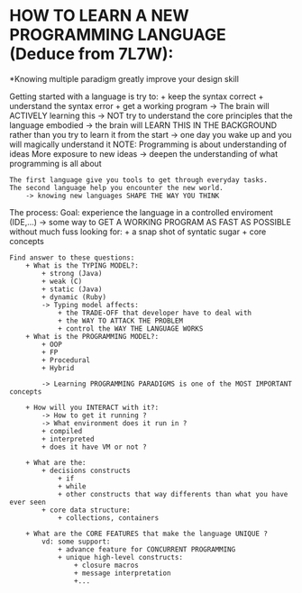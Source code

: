 # HOW TO LEARN A NEW PROGRAMMING LANGUAGE (Deduce from 7L7W): 

*Knowing multiple paradigm greatly improve your design skill 

Getting started with a language is try to:
    + keep the syntax correct
    + understand the syntax error 
    + get a working program 
    -> The brain will ACTIVELY learning this 
-> NOT try to understand the core principles that the language embodied 
    -> the brain will LEARN THIS IN THE BACKGROUND rather than you try to learn it from the start
    -> one day you wake up and you will magically understand it 
NOTE: 
    Programming is about understanding of ideas
    More exposure to new ideas -> deepen the understanding of what programming is all about 

    The first language give you tools to get through everyday tasks.
    The second language help you encounter the new world. 
        -> knowing new languages SHAPE THE WAY YOU THINK 

The process: 
    Goal: experience the language in a controlled enviroment (IDE,...)
        -> some way to GET A WORKING PROGRAM AS FAST AS POSSIBLE without much fuss 
        looking for:
            + a snap shot of syntatic sugar
            + core concepts 

    Find answer to these questions: 
        + What is the TYPING MODEL?: 
            + strong (Java)
            + weak (C)
            + static (Java)
            + dynamic (Ruby)
            -> Typing model affects: 
                + the TRADE-OFF that developer have to deal with 
                + the WAY TO ATTACK THE PROBLEM 
                + control the WAY THE LANGUAGE WORKS 
        + What is the PROGRAMMING MODEL?: 
            + OOP  
            + FP 
            + Procedural 
            + Hybrid 

            -> Learning PROGRAMMING PARADIGMS is one of the MOST IMPORTANT concepts 

        + How will you INTERACT with it?: 
            -> How to get it running ? 
            -> What environment does it run in ? 
            + compiled 
            + interpreted
            + does it have VM or not ? 

        + What are the:
            + decisions constructs
                + if
                + while 
                + other constructs that way differents than what you have ever seen 
            + core data structure: 
                + collections, containers 

        + What are the CORE FEATURES that make the language UNIQUE ? 
            vd: some support: 
                + advance feature for CONCURRENT PROGRAMMING
                + unique high-level constructs: 
                    + closure macros
                    + message interpretation 
                    +...
